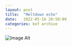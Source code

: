 ```yaml
---
layout:	post
title:	"Meltdown echo"
date:	2022-05-16 20:50:09
categories:	kof archive
---
```


![Image Alt](https://k0f.github.io/assets/DSC_0068.JPG)